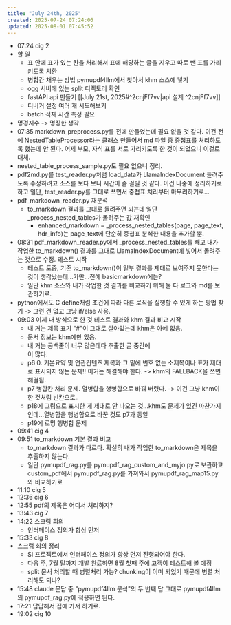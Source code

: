 ```yaml
---
title: "July 24th, 2025"
created: 2025-07-24 07:24:06
updated: 2025-08-01 07:45:52
---
```

  * 07:24 cig 2
  * 할 일
    * 표 안에 표가 있는 칸을 처리해서 표에 해당하는 글을 지우고 따로 뺀 표를 가리키도록 치환
    * 병합칸 채우는 방법 pymupdf4llm에서 찾아서 khm 소스에 넣기
    * ogg 서버에 있는 split 디렉토리 확인
    * fastAPI api 만들기 [[July 21st, 2025#^2cnjFf7vv|api 설계 ^2cnjFf7vv]]
    * 디버거 설정 여러 개 시도해보기
    * batch 적재 시간 측정 필요
  * 명경지수 -> 명징한 생각
  * 07:35 markdown_preprocess.py를 전에 만들었는데 필요 없을 것 같다. 이건 전에 NestedTableProcessor라는 클래스 만들어서 md 파일 중 중첩표를 처리하도록 했는데 안 된다. 어제 부모, 자식 표를 서로 가리키도록 한 것이 되었으니 이걸로 대체.
  * nested_table_process_sample.py도 필요 없으니 정리.
  * pdf2md.py를 test_reader.py처럼 load_data가 LlamaIndexDocument 돌려주도록 수정하려고 소스를 보다 보니 시간이 좀 걸릴 것 같다. 이건 나중에 정리하기로 하고 일단, test_reader.py를 그대로 쓰면서 중첩표 처리부터 마무리하기로...
  * pdf_markdown_reader.py 재분석
    * to_markdown 결과를 그대로 돌려주면 되는데 일단 _process_nested_tables가 돌려주는 값 재확인
      * enhanced_markdown = _process_nested_tables(page, page_text, hdr_info)는 page_text에 단순히 중첩표 분석한 내용을 추가할 뿐.
  * 08:31 pdf_markdown_reader.py에서 _process_nested_tables를 빼고 내가 작업한 to_markdown() 결과를 그대로 LlamaIndexDocument에 넣어서 돌려주는 것으로 수정. 테스트 시작
    * 테스트 도중, 기존 to_markdown()이 일부 결과를 제대로 보여주지 못한다는 것이 생각났는데...가만...전에 basicmarkdown에는?
    * 일단 khm 소스와 내가 작업한 것 결과를 비교하기 위해 둘 다 로그와 md를 보관하기로.
  * python에서도 C define처럼 조건에 따라 다른 로직을 실행할 수 있게 하는 방법 찾기 -> 그런 건 없고 그냥 if/else 사용.
  * 09:03 이제 내 방식으로 한 것 테스트 결과와 khm 결과 비교 시작
    * 내 거는 제목 표기 "#"이 그대로 살아있는데 khm은 아예 없음.
    * 문서 정보는 khm에만 있음.
    * 내 거는 공백줄이 너무 많은데다 추출한 글 중간에 <br>이 많다.
    * p6 0. 기본요약 및 연관컨텐츠 제목과 그 밑에 번호 없는 소제목이나 표가 제대로 표시되지 않는 문제!! 이거는 해결해야 한다. -> khm의 FALLBACK을 쓰면 해결됨.
    * p7 병합칸 처리 문제. 열병합을 행병합으로 바꿔 버렸다. -> 이건 그냥 khm이 한 것처럼 빈칸으로..
    * p18에 그림으로 표시한 게 제대로 안 나오는 것...khm도 문제가 있긴 마찬가지인데...열병합을 행병합으로 바꾼 것도 p7과 동일
    * p19에 로밍 행병합 문제
  * 09:41 cig 4
  * 09:51 to_markdown 기본 결과 비교
    * to_markdown 결과가 다르다. 확실히 내가 작업한 to_markdown은 제목을 추출하지 않는다.
    * 일단 pymupdf_rag.py를 pymupdf_rag_custom_and_myjo.py로 보관하고 custom_pdf에서 pymupdf_rag.py를 가져와서 pymupdf_rag_map15.py와 비교하기로
  * 11:10 cig 5
  * 12:36 cig 6
  * 12:55 pdf의 제목은 어디서 처리하지?
  * 13:43 cig 7
  * 14:22 스크럼 회의
    * 인터페이스 정의가 항상 먼저
  * 15:33 cig 8
  * 스크럼 회의 정리
    * SI 프로젝트에서 인터페이스 정의가 항상 먼저 진행되어야 한다.
    * 다음 주, 7월 말까지 개발 완료하면 8월 첫째 주에 고객이 테스트해 볼 예정
    * split 문서 처리할 때 병렬처리 가능? chunking이 이미 되었기 때문에 병렬 처리해도 되나?
  * 15:48 claude 문답 중 "pymupdf4llm 분석"의 두 번째 답 그대로 pymupdf4llm의 pymupdf_rag.py에 적용하면 된다.
  * 17:21 답답해서 집에 가서 하기로.
  * 19:02 cig 10
